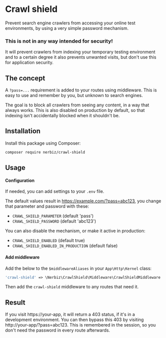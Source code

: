 # Crawl shield

Prevent search engine crawlers from accessing your online test environments, by using a very simple password mechanism.

### This is not in any way intended for security!

It will prevent crawlers from indexing your temporary testing environment and to a certain degree it also prevents unwanted visits, but don't use this for application security.

## The concept

A `?pass=...` requirement is added to your routes using middleware. This is easy to use and remember by you, but unknown to search engines.

The goal is to block all crawlers from seeing any content, in a way that always works. This is also disabled on production by default, so that indexing isn't accidentally blocked when it shouldn't be.

## Installation

Install this package using Composer:

```sh
composer require nerbiz/crawl-shield
```

## Usage

#### Configuration

If needed, you can add settings to your `.env` file.

The default values result in https://example.com/?pass=abc123, you change that parameter and password with these: 
- `CRAWL_SHIELD_PARAMETER` (default 'pass') 
- `CRAWL_SHIELD_PASSWORD` (default 'abc123')

You can also disable the mechanism, or make it active in production:
- `CRAWL_SHIELD_ENABLED` (default true)
- `CRAWL_SHIELD_ENABLED_IN_PRODUCTION` (default false)

#### Add middleware

Add the below to the `$middlewareAliases` in your `App\Http\Kernel` class:

```php
'crawl-shield' => \Nerbiz\CrawlShield\Middleware\CrawlShieldMiddleware::class,
```

Then add the `crawl-shield` middleware to any routes that need it.

## Result

If you visit https://your-app, it will return a 403 status, if it's in a development environment. You can then bypass this 403 by visiting http://your-app/?pass=abc123. This is remembered in the session, so you don't need the password in every route afterwards.
